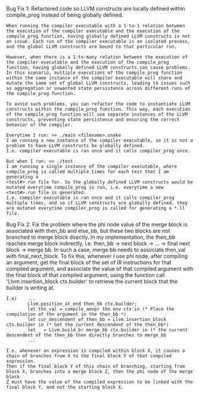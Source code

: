 Bug Fix 1: 
    Refactored code so LLVM constructs are locally defined within compile_prog instead of being globally defined.

    When running the compiler executable with a 1-to-1 relation between the execution of the compiler executable and the execution of the compile_prog function, having globally defined LLVM constructs is not an issue. Each run of the compiler executable is an isolated process, and the global LLVM constructs are bound to that particular run.

    However, when there is a 1-to-many relation between the execution of the compiler executable and the execution of the compile_prog function, having globally defined LLVM constructs can cause problems. In this scenario, multiple executions of the compile_prog function within the same instance of the compiler executable will share and mutate the same set of global LLVM constructs, leading to issues such as aggregation or unwanted state persistence across different runs of the compile_prog function.

    To avoid such problems, you can refactor the code to instantiate LLVM constructs within the compile_prog function. This way, each execution of the compile_prog function will use separate instances of the LLVM constructs, preventing state persistence and ensuring the correct behavior of the compiler.

    Everytime I run: >> ./main <filename>.snake
    I am running a new instance of the compiler executable, so it is not a problem to have LLVM constructs be globally defined.
    I.e. compiler executable is ran once and it calls compiler_prog once.  

    But when I run: >> ./test
    I am running a single instance of the compiler executable, where compile_prog is called multiple times for each test that I am generating a 
    <test#>.run file for. So the globally defined LLVM constructs would be mutated everytime compile_prog is run, i.e. everytime a new
    <test#>.run file is generated.  
    I.e. compiler executable is ran once and it calls compiler_prog multiple times, and so if LLVM constructs are globally defined, they
    are mutated everytime compiler_prog is called for generating a *.ll file. 

Bug Fix 2: 
    Fix the problem where the phi node value of the merge block is associated with then_bb and else_bb, but these two blocks are not branched
    to merge block directly. In my implementation, the then_bb reaches merge block indirectly, i.e. then_bb -> next block -> ... -> final next block -> merge bb. In such a case, merge bb needs to associate then_val with final_next_block. To fix this, whenever I use phi node, after compiling an argument, get the final block of the set of IR instructions for that compiled argument, and associate the value of that compiled argument with the final block of that compiled argument, using the function call 'Llvm.insertion_block ctx.builder' to retrieve the current block that the builder is writing at. 

    I.e)    ...
            Llvm.position_at_end then_bb ctx.builder;
            let thn_val = compile_aexpr thn env ctx in (* Place the compilation of thn argument in the then_bb *)
            let cur_descendent_of_then_bb = Llvm.insertion_block ctx.builder in (* Get the current descendent of the then_bb*)
            let _ = Llvm.build_br merge_bb ctx.builder in (* the current descendent of the then_bb then directly branches to merge_bb 
            ...

    I.e. whenever an expression is compiled within block X, it causes a chain of branches from X to the final block Y of that compiled expression.
    Then if the final block Y of this chain of branching, starting from block X, branches into a merge block Z, then the phi node of the merge block 
    Z must have the value of the compiled expression to be linked with the final block Y, and not the starting block X.  